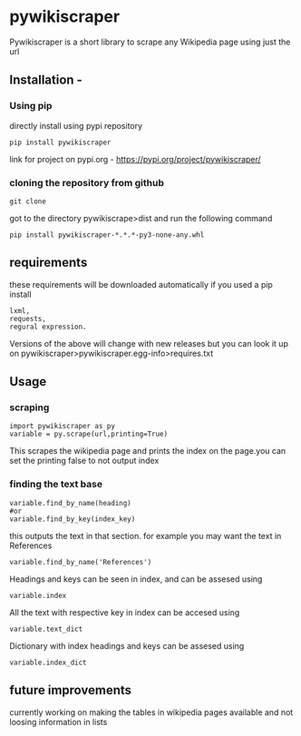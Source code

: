 # pywikiscraper
Pywikiscraper is a short library to scrape any Wikipedia page using just the url


## Installation - 

### Using pip
directly install using pypi repository
```
pip install pywikiscraper
```
link for project on pypi.org - https://pypi.org/project/pywikiscraper/

### cloning the repository from github

```
git clone 
```
got to the directory pywikiscrape>dist and run the following command

```
pip install pywikiscraper-*.*.*-py3-none-any.whl
```

## requirements 

these requirements will be downloaded automatically if you used a pip install
```
lxml,
requests,
regural expression.
```
Versions of the above will change with new releases but you can look it up on pywikiscraper>pywikiscraper.egg-info>requires.txt

## Usage

### scraping

```
import pywikiscraper as py
variable = py.scrape(url,printing=True)
```
 This scrapes the wikipedia page and prints the index on the page.you can set the printing false to not output index

### finding the text base 

```
variable.find_by_name(heading) 
#or
variable.find_by_key(index_key)
```
 this outputs the text in that section. for example you may want the text in References
```
variable.find_by_name('References')
```
 Headings and keys can be seen in index, and can be assesed using


```
variable.index

```

 All the text with respective key in index can be accesed using

```
variable.text_dict
```
 Dictionary with index headings and keys can be assesed using 
```
variable.index_dict
```
## future improvements 

currently working on making the tables in wikipedia pages available and not loosing information in lists
